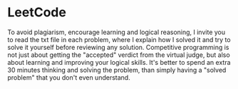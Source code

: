 # LeetCode

To avoid plagiarism, encourage learning and logical reasoning, I invite you to read the txt file in each problem, where I explain how I solved it and try to solve it yourself before reviewing any solution. Competitive programming is not just about getting the "accepted" verdict from the virtual judge, but also about learning and improving your logical skills. It's better to spend an extra 30 minutes thinking and solving the problem, than simply having a "solved problem" that you don't even understand.
